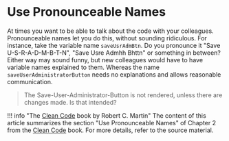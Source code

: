 # Use Pronounceable Names

At times you want to be able to talk about the code with your colleagues.
Pronounceable names let you do this, without sounding ridiculous.
For instance, take the variable name `saveUsrAdmBtn`.
Do you pronounce it "Save U-S-R-A-D-M-B-T-N", "Save Usre Admhh Bhttn" or something in between?
Either way may sound funny, but new colleagues would have to have variable names explained to them.
Whereas the name `saveUserAdministratorButton` needs no explanations and allows reasonable communication.

> The Save-User-Administrator-Button is not rendered, unless there are changes made. Is that intended?

!!! info "The [Clean Code](https://www.amazon.com/Clean-Code-Handbook-Software-Craftsmanship/dp/0132350882) book by Robert C. Martin"
    The content of this article summarizes the section "Use Pronounceable Names" of Chapter 2 from the [Clean Code](https://www.amazon.com/Clean-Code-Handbook-Software-Craftsmanship/dp/0132350882) book.
    For more details, refer to the source material.

<div>
    <markdown-review-comment-generator
        inputs="original, suggestion"
        generate="`The variable name \`${original}\` is not intuitively pronounceable.
I suggest \`${suggestion}\`.
For an explanation see [Clean Code: Chapter 2 - Meaningful Names > Use Pronounceable Names](TODO).`"
    />
</div>